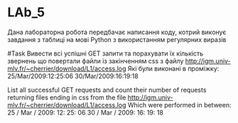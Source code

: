 # LAb_5


Дана лабораторна робота передбачає написання коду, котрий виконує завдання з таблиці на мові Python з
використанням регулярних виразів

#Task
Вивести всі успішні GET запити та порахувати їх кількість звернень що повертали файли із закінченням css
з файлу http://igm.univ-mlv.fr/~cherrier/download/L1/access.log
Які були виконані в проміжку:
25/Mar/2009:12:25:06
30/Mar/2009:16:19:18

List all successful GET requests and count their number of requests returning files ending in css
from the file http://igm.univ-mlv.fr/~cherrier/download/L1/access.log
Which were performed in between:
25 / Mar / 2009: 12: 25: 06
30 / Mar / 2009: 16: 19: 18
